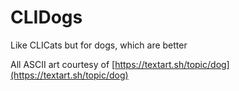 # CLIDogs

Like CLICats but for dogs, which are better

All ASCII art courtesy of [https://textart.sh/topic/dog](https://textart.sh/topic/dog)
